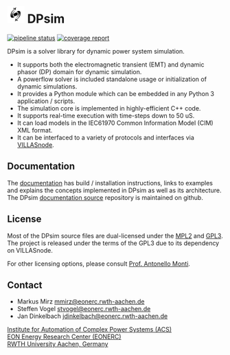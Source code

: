 # <img src="docs/images/dpsim.png" width=40 /> DPsim

[![pipeline status](https://git.rwth-aachen.de/acs/public/simulation/dpsim/dpsim/badges/master/pipeline.svg)](https://git.rwth-aachen.de/acs/public/simulation/dpsim/dpsim/commits/master)
[![coverage report](https://git.rwth-aachen.de/acs/public/simulation/dpsim/dpsim/badges/master/coverage.svg)](https://git.rwth-aachen.de/acs/public/simulation/dpsim/dpsim/commits/master)

DPsim is a solver library for dynamic power system simulation.

- It supports both the electromagnetic transient (EMT) and dynamic phasor (DP) domain for dynamic simulation.
- A powerflow solver is included standalone usage or initialization of dynamic simulations.
- It provides a Python module which can be embedded in any Python 3 application / scripts.
- The simulation core is implemented in highly-efficient C++ code.
- It supports real-time execution with time-steps down to 50 uS.
- It can load models in the IEC61970 Common Information Model (CIM) XML format.
- It can be interfaced to a variety of protocols and interfaces via [VILLASnode](https://fein-aachen.org/projects/villas-node/).

## Documentation

The [documentation](https://dpsim.fein-aachen.org/) has build / installation instructions, links to examples and explains the concepts implemented in DPsim as well as its architecture.
The DPsim [documentation source](https://github.com/dpsim-simulator/docs) repository is maintained on github.

## License

Most of the DPsim source files are dual-licensed under the [MPL2](https://mozilla.org/MPL/2.0/) and [GPL3](http://www.gnu.org/licenses/).
The project is released under the terms of the GPL3 due to its dependency on VILLASnode.

For other licensing options, please consult [Prof. Antonello Monti](mailto:amonti@eonerc.rwth-aachen.de).

## Contact

- Markus Mirz <mmirz@eonerc.rwth-aachen.de>
- Steffen Vogel <stvogel@eonerc.rwth-aachen.de>
- Jan Dinkelbach <jdinkelbach@eonerc.rwth-aachen.de>

[Institute for Automation of Complex Power Systems (ACS)](http://www.acs.eonerc.rwth-aachen.de) \
[EON Energy Research Center (EONERC)](http://www.eonerc.rwth-aachen.de) \
[RWTH University Aachen, Germany](http://www.rwth-aachen.de)

